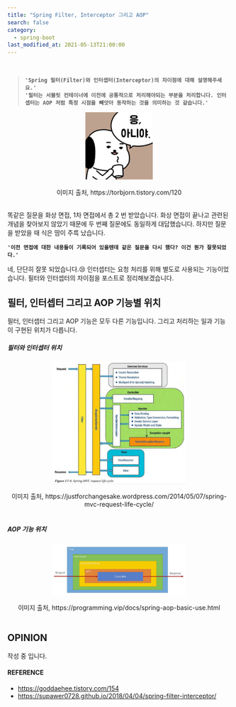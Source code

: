 ```yaml
---
title: "Spring Filter, Interceptor 그리고 AOP"
search: false
category:
  - spring-boot
last_modified_at: 2021-05-13T21:00:00
---
```


<br>

> **`'Spring 필터(Filter)와 인터셉터(Interceptor)의 차이점에 대해 설명해주세요.'`**<br>
> **`'필터는 서블릿 컨테이너에 이전에 공통적으로 처리해야되는 부분을 처리합니다. 인터셉터는 AOP 처럼 특정 시점을 빼앗아 동작하는 것을 의미하는 것 같습니다.'`** 

<p align="center"><img src="/images/filter-interceptor-and-aop-1.JPG" width="30%"></p>
<center>이미지 출처, https://torbjorn.tistory.com/120</center><br>

똑같은 질문을 화상 면접, 1차 면접에서 총 2 번 받았습니다. 
화상 면접이 끝나고 관련된 개념을 찾아보지 않았기 때문에 두 번째 질문에도 동일하게 대답했습니다. 
하지만 질문을 받았을 때 식은 땀이 주륵 났습니다. 

**`'이전 면접에 대한 내용들이 기록되어 있을텐데 같은 질문을 다시 했다? 이건 뭔가 잘못되었다.'`** 

네, 단단히 잘못 되었습니다.😢 
인터셉터는 요청 처리를 위해 별도로 사용되는 기능이었습니다. 
필터와 인터셉터의 차이점을 포스트로 정리해보겠습니다. 

## 필터, 인터셉터 그리고 AOP 기능별 위치
필터, 인터셉터 그리고 AOP 기능은 모두 다른 기능입니다. 
그리고 처리하는 일과 기능이 구현된 위치가 다릅니다. 

##### 필터와 인터셉터 위치

<p align="center"><img src="/images/filter-interceptor-and-aop-2.JPG" width="60%"></p>
<center>이미지 출처, https://justforchangesake.wordpress.com/2014/05/07/spring-mvc-request-life-cycle/</center><br>

##### AOP 기능 위치

<p align="center"><img src="/images/filter-interceptor-and-aop-3.JPG" width="60%"></p>
<center>이미지 출처, https://programming.vip/docs/spring-aop-basic-use.html</center><br>

## OPINION
작성 중 입니다.

#### REFERENCE
- <https://goddaehee.tistory.com/154>
- <https://supawer0728.github.io/2018/04/04/spring-filter-interceptor/>